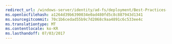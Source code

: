 ```yaml
---
redirect_url: /windows-server/identity/ad-fs/deployment/Best-Practices-Securing-AD-FS
ms.openlocfilehash: a1264d39b6390034e0ad480fd5c8c887943d1341
ms.sourcegitcommit: 70c1b6cedad55b9c7d2068c9aa4891c6c533ee4c
ms.translationtype: MT
ms.contentlocale: ko-KR
ms.lasthandoff: 07/03/2017
---
```

